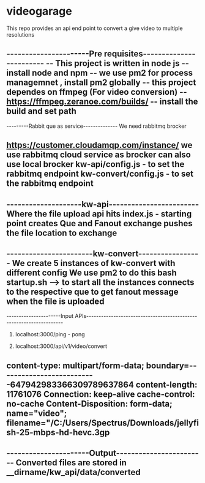 # videogarage
This repo provides an api end point to convert a give video to multiple resolutions

----------------------Pre requisites------------------------
-- This project is written in node js
-- install node and npm
-- we use pm2 for process managemnet , install pm2 globally
-- this project dependes on ffmpeg (For video conversion)
-- https://ffmpeg.zeranoe.com/builds/
-- install the build and set path
-------------------------------------------------------------


---------Rabbit que as service--------------
We need rabbitmq brocker

https://customer.cloudamqp.com/instance/
we use rabbitmq cloud service as brocker 
can also use local brocker
kw-api/config.js - to set the rabbitmq endpoint
kw-convert/config.js - to set the rabbitmq endpoint
--------------------------------------------


--------------------kw-api------------------------
Where the file upload api hits 
index.js - starting point
creates Que and Fanout exchange
pushes the file location to exchange
--------------------------------------------------

-----------------------kw-convert-----------------
We create 5 instances of kw-convert with different config
We use pm2 to do this
bash startup.sh  --> to start all the instances
connects to the respective que to get fanout message when the file is uploaded
----------------------------------------------------

----------------------Input APIs--------------------------------------------------------------------
1) localhost:3000/ping  - pong

2) localhost:3000/api/v1/video/convert

content-type: multipart/form-data; boundary=--------------------------647942983366309789637864
content-length: 11761076
Connection: keep-alive
cache-control: no-cache
Content-Disposition: form-data; name="video"; filename="/C:/Users/Spectrus/Downloads/jellyfish-25-mbps-hd-hevc.3gp
------------------------------------------------------------------------------------------------------

----------------------Output------------------------
Converted files are stored in __dirname/kw_api/data/converted
----------------------------------------------------